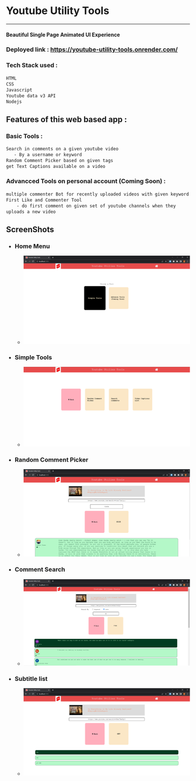 # Youtube Utility Tools
---------------------------------------
#### Beautiful Single Page Animated UI Experience

### Deployed link : https://youtube-utility-tools.onrender.com/

### Tech Stack used :
    HTML
    CSS
    Javascript
    Youtube data v3 API
    Nodejs

## Features of this web based app :

### Basic Tools : 
    Search in comments on a given youtube video 
       - By a username or keyword
    Random Comment Picker based on given tags
    get Text Captions available on a video

### Advancced Tools on personal account (Coming Soon) :
    multiple commenter Bot for recently uploaded videos with given keyword
    First Like and Commenter Tool 
        - do first comment on given set of youtube channels when they uploads a new video
## ScreenShots
- ### Home Menu
   - ![alt text](https://github.com/ashok020/Youtube_Utility_Tools/blob/master/screenshots/home.png)
- ### Simple Tools
   - ![alt text](https://github.com/ashok020/Youtube_Utility_Tools/blob/master/screenshots/simple-tools.png)
 - ### Random Comment Picker 
    - ![alt text](https://github.com/ashok020/Youtube_Utility_Tools/blob/master/screenshots/random-comment.png)
 - ### Comment Search 
    - ![alt text](https://github.com/ashok020/Youtube_Utility_Tools/blob/master/screenshots/search-comment.png)
- ### Subtitle list 
    - ![alt text](https://github.com/ashok020/Youtube_Utility_Tools/blob/master/screenshots/subtitle.png)